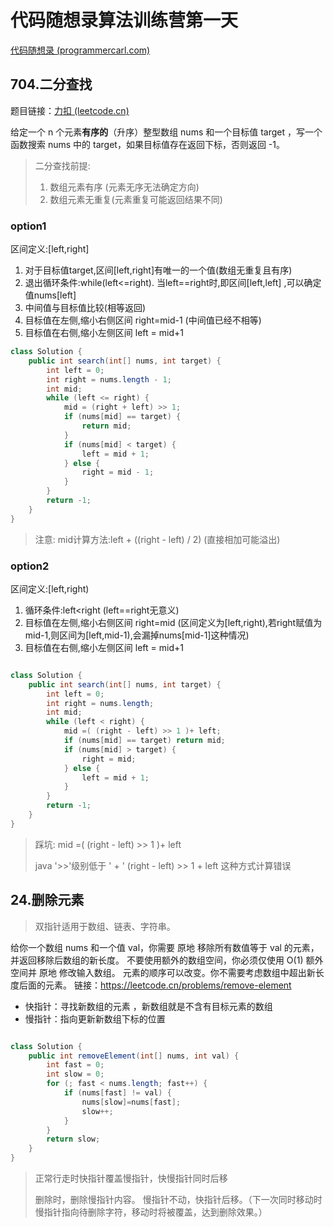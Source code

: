 # 代码随想录算法训练营第一天

[代码随想录 (programmercarl.com)](https://www.programmercarl.com/)

## 704.二分查找



题目链接：[力扣 (leetcode.cn)](https://leetcode.cn/problems/binary-search/)

给定一个 n 个元素**有序的**（升序）整型数组 nums 和一个目标值 target  ，写一个函数搜索 nums 中的 target，如果目标值存在返回下标，否则返回 -1。

> 二分查找前提:
>
> 1. 数组元素有序 (元素无序无法确定方向)
> 2. 数组元素无重复(元素重复可能返回结果不同)

### option1

区间定义:[left,right]

1. 对于目标值target,区间[left,right]有唯一的一个值(数组无重复且有序)
2. 退出循环条件:while(left<=right).
   当left==right时,即区间[left,left] ,可以确定值nums[left]
3. 中间值与目标值比较(相等返回)
4. 目标值在左侧,缩小右侧区间    right=mid-1  (中间值已经不相等)
5. 目标值在右侧,缩小左侧区间    left = mid+1

```java
class Solution {
    public int search(int[] nums, int target) {
        int left = 0;
        int right = nums.length - 1;
        int mid;
        while (left <= right) {
            mid = (right + left) >> 1;
            if (nums[mid] == target) {
                return mid;
            }
            if (nums[mid] < target) {
                left = mid + 1;
            } else {
                right = mid - 1;
            }
        }
        return -1;
    }
}

```

> 注意: 
> mid计算方法:left + ((right - left) / 2) (直接相加可能溢出)

### option2

区间定义:[left,right)

1. 循环条件:left<right  (left==right无意义)
2. 目标值在左侧,缩小右侧区间    right=mid  (区间定义为[left,right),若right赋值为mid-1,则区间为[left,mid-1),会漏掉nums[mid-1]这种情况)
3. 目标值在右侧,缩小左侧区间    left = mid+1

```java

class Solution {
    public int search(int[] nums, int target) {
        int left = 0;
        int right = nums.length;
        int mid;
        while (left < right) {
            mid =( (right - left) >> 1 )+ left;
            if (nums[mid] == target) return mid;
            if (nums[mid] > target) {
                right = mid;
            } else {
                left = mid + 1;
            }
        }
        return -1;
    }
}
```

> 踩坑: mid =( (right - left) >> 1 )+ left
>
> java   '>>'级别低于 ' + '
>  (right - left) >> 1 + left 这种方式计算错误

## 24.删除元素

> 双指针适用于数组、链表、字符串。

给你一个数组 nums 和一个值 val，你需要 原地 移除所有数值等于 val 的元素，并返回移除后数组的新长度。
不要使用额外的数组空间，你必须仅使用 O(1) 额外空间并 原地 修改输入数组。
元素的顺序可以改变。你不需要考虑数组中超出新长度后面的元素。
链接：https://leetcode.cn/problems/remove-element

- 快指针：寻找新数组的元素 ，新数组就是不含有目标元素的数组
- 慢指针：指向更新新数组下标的位置

```java

class Solution {
    public int removeElement(int[] nums, int val) {
        int fast = 0;
        int slow = 0;
        for (; fast < nums.length; fast++) {
            if (nums[fast] != val) {
                nums[slow]=nums[fast];
                slow++;
            }
        }
        return slow;
    }
}
```

> 正常行走时快指针覆盖慢指针，快慢指针同时后移
>
> 删除时，删除慢指针内容。
> 慢指针不动，快指针后移。（下一次同时移动时慢指针指向待删除字符，移动时将被覆盖，达到删除效果。）